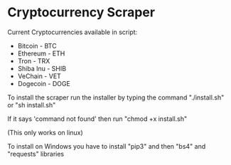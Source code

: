 # Cryptocurrency Scraper
Current Cryptocurrencies available in script:
- Bitcoin   - BTC
- Ethereum  - ETH
- Tron      - TRX
- Shiba Inu - SHIB
- VeChain   - VET
- Dogecoin  - DOGE

To install the scraper run the installer by typing the command "./install.sh" or "sh install.sh"

If it says 'command not found' then run "chmod +x install.sh"

(This only works on linux)

To install on Windows you have to install "pip3" and then "bs4" and "requests" libraries
